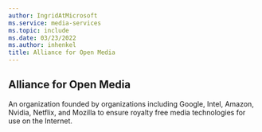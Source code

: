 ```yaml
---
author: IngridAtMicrosoft
ms.service: media-services
ms.topic: include
ms.date: 03/23/2022
ms.author: inhenkel
title: Alliance for Open Media
---
```


## Alliance for Open Media

An organization founded by organizations including Google, Intel, Amazon, Nvidia, Netflix, and Mozilla to ensure royalty free media technologies for use on the Internet.
